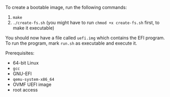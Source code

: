 To create a bootable image, run the following commands:
1. `make`
2. `./create-fs.sh` (you might have to run `chmod +x create-fs.sh` first, to make it executable)

You should now have a file called `uefi.img` which contains the EFI program.
To run the program, mark `run.sh` as executable and execute it.

Prerequisites:
- 64-bit Linux
- `gcc`
- GNU-EFI
- `qemu-system-x86_64`
- OVMF UEFI image
- root access
